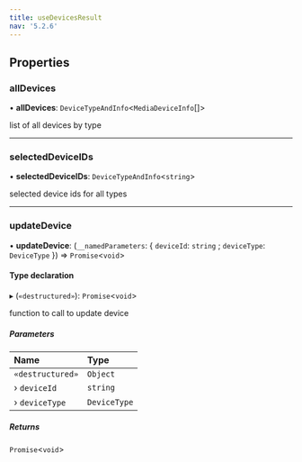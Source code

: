```yaml
---
title: useDevicesResult
nav: '5.2.6'
---
```


## Properties

### allDevices

• **allDevices**: `DeviceTypeAndInfo`<`MediaDeviceInfo`[]\>

list of all devices by type

---

### selectedDeviceIDs

• **selectedDeviceIDs**: `DeviceTypeAndInfo`<`string`\>

selected device ids for all types

---

### updateDevice

• **updateDevice**: (`__namedParameters`: { `deviceId`: `string` ; `deviceType`: `DeviceType` }) => `Promise`<`void`\>

#### Type declaration

▸ (`«destructured»`): `Promise`<`void`\>

function to call to update device

##### Parameters

| Name             | Type         |
| :--------------- | :----------- |
| `«destructured»` | `Object`     |
| › `deviceId`     | `string`     |
| › `deviceType`   | `DeviceType` |

##### Returns

`Promise`<`void`\>
